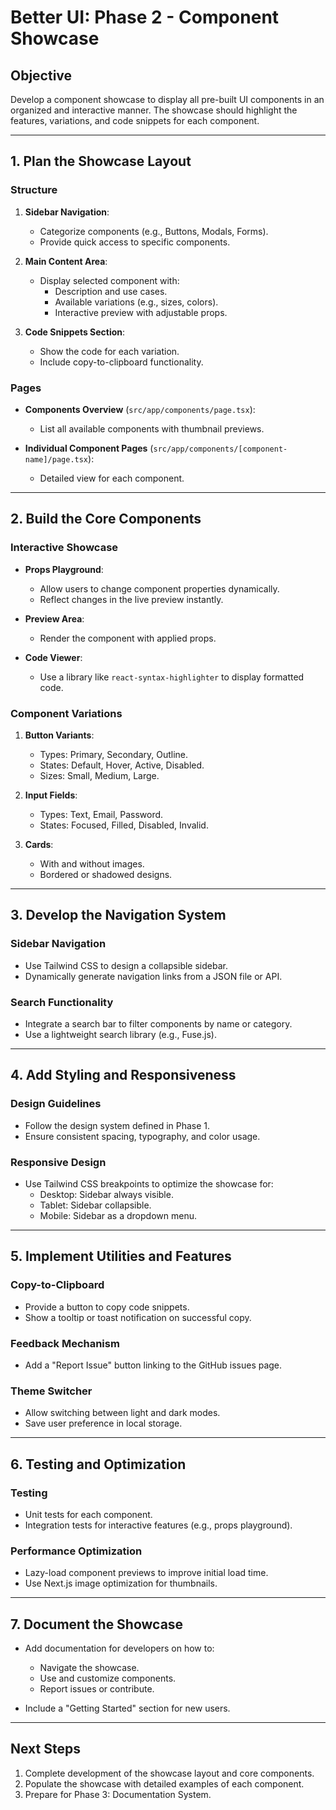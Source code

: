 # Better UI: Phase 2 - Component Showcase

## **Objective**
Develop a component showcase to display all pre-built UI components in an organized and interactive manner. The showcase should highlight the features, variations, and code snippets for each component.

---

## **1. Plan the Showcase Layout**

### **Structure**
1. **Sidebar Navigation**:
   - Categorize components (e.g., Buttons, Modals, Forms).
   - Provide quick access to specific components.

2. **Main Content Area**:
   - Display selected component with:
     - Description and use cases.
     - Available variations (e.g., sizes, colors).
     - Interactive preview with adjustable props.

3. **Code Snippets Section**:
   - Show the code for each variation.
   - Include copy-to-clipboard functionality.

### **Pages**
- **Components Overview** (`src/app/components/page.tsx`):
  - List all available components with thumbnail previews.

- **Individual Component Pages** (`src/app/components/[component-name]/page.tsx`):
  - Detailed view for each component.

---

## **2. Build the Core Components**

### **Interactive Showcase**
- **Props Playground**:
  - Allow users to change component properties dynamically.
  - Reflect changes in the live preview instantly.

- **Preview Area**:
  - Render the component with applied props.

- **Code Viewer**:
  - Use a library like `react-syntax-highlighter` to display formatted code.

### **Component Variations**
1. **Button Variants**:
   - Types: Primary, Secondary, Outline.
   - States: Default, Hover, Active, Disabled.
   - Sizes: Small, Medium, Large.

2. **Input Fields**:
   - Types: Text, Email, Password.
   - States: Focused, Filled, Disabled, Invalid.

3. **Cards**:
   - With and without images.
   - Bordered or shadowed designs.

---

## **3. Develop the Navigation System**

### **Sidebar Navigation**
- Use Tailwind CSS to design a collapsible sidebar.
- Dynamically generate navigation links from a JSON file or API.

### **Search Functionality**
- Integrate a search bar to filter components by name or category.
- Use a lightweight search library (e.g., Fuse.js).

---

## **4. Add Styling and Responsiveness**

### **Design Guidelines**
- Follow the design system defined in Phase 1.
- Ensure consistent spacing, typography, and color usage.

### **Responsive Design**
- Use Tailwind CSS breakpoints to optimize the showcase for:
  - Desktop: Sidebar always visible.
  - Tablet: Sidebar collapsible.
  - Mobile: Sidebar as a dropdown menu.

---

## **5. Implement Utilities and Features**

### **Copy-to-Clipboard**
- Provide a button to copy code snippets.
- Show a tooltip or toast notification on successful copy.

### **Feedback Mechanism**
- Add a "Report Issue" button linking to the GitHub issues page.

### **Theme Switcher**
- Allow switching between light and dark modes.
- Save user preference in local storage.

---

## **6. Testing and Optimization**

### **Testing**
- Unit tests for each component.
- Integration tests for interactive features (e.g., props playground).

### **Performance Optimization**
- Lazy-load component previews to improve initial load time.
- Use Next.js image optimization for thumbnails.

---

## **7. Document the Showcase**
- Add documentation for developers on how to:
  - Navigate the showcase.
  - Use and customize components.
  - Report issues or contribute.

- Include a "Getting Started" section for new users.

---

## **Next Steps**
1. Complete development of the showcase layout and core components.
2. Populate the showcase with detailed examples of each component.
3. Prepare for Phase 3: Documentation System.
